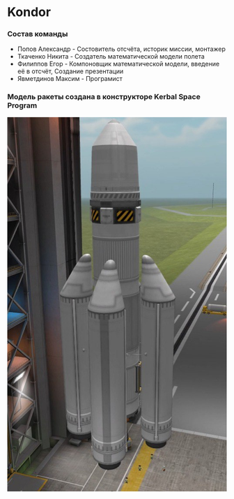 # Kondor
### Состав команды
- Попов Александр - Состовитель отсчёта, историк миссии, монтажер
- Ткаченко Никита - Создатель математической модели полета
- Филиппов Егор - Компоновщик математической модели, введение её в отсчёт, Создание презентации
- Явметдинов Максим - Програмист
### Модель ракеты создана в конструкторе Kerbal Space Program
![image94](https://github.com/Filippov-Egor/image/blob/main/photo_5408944983970533926_y.jpg)
